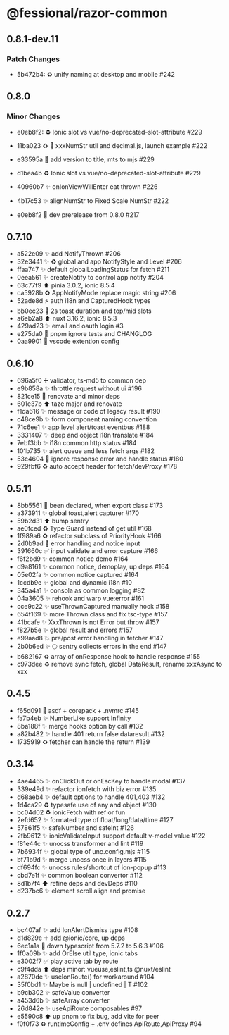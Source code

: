 # @fessional/razor-common

## 0.8.1-dev.11

### Patch Changes

- 5b472b4: ♻️ unify naming at desktop and mobile #242

## 0.8.0

### Minor Changes

- e0eb8f2: ♻️ Ionic slot vs vue/no-deprecated-slot-attribute #229

- 11ba023 ♻️ 🚀 xxxNumStr util and decimal.js, launch example #222
- e33595a 💚 add version to title, mts to mjs #229
- d1bea4b ♻️ Ionic slot vs vue/no-deprecated-slot-attribute #229
- 40960b7 ✨ onIonViewWillEnter eat thrown #226
- 4b17c53 ✨ alignNumStr to Fixed Scale NumStr #222
- e0eb8f2 💚 dev prerelease from 0.8.0 #217

## 0.7.10

- a522e09 ✨ add NotifyThrown #206
- 32e3441 ✨ ♻️ global and app NotifyStyle and Level #206
- ffaa747 ✨ default globalLoadingStatus for fetch #211
- 0eea561 ✨ createNotify to control app notify #204
- 63c77f9 ⬆️ pinia 3.0.2, ionic 8.5.4
- ca5928b ♻️ AppNotifyMode replace magic string #206
- 52ade8d ⚡️ auth i18n and CapturedHook types
- bb0ec23 🚸 2s toast duration and top/mid slots
- a6eb2a8 ⬆️ nuxt 3.16.2, ionic 8.5.3
- 429ad23 ✨ email and oauth login #3
- e275da0 🙈 pnpm ignore tests and CHANGLOG
- 0aa9901 🚸 vscode extention config

## 0.6.10

- 696a5f0 ➕ validator, ts-md5 to common dep
- e9b858a ✨ throttle request without ui #196
- 821ce15 👷 renovate and minor deps
- 601e37b ⬆️ taze major and renovate
- f1da616 ✨ message or code of legacy result #190
- c48ce9b ✨ form component naming convention
- 71c6ee1 ✨ app level alert/toast eventbus #188
- 3331407 ✨ deep and object i18n translate #184
- 7ebf3bb ✨ i18n common http status #184
- 101b735 ✨ alert queue and less fetch args #182
- 53c4604 🎨 ignore response error and handle status #180
- 929fbf6 ♻️ auto accept header for fetch/devProxy #178

## 0.5.11

- 8bb5561 🐛 been declared, when export class #173
- a373911 ✨ global toast,alert capturer #170
- 59b2d31 ⬆️ bump sentry
- ae0fced ♻️ Type Guard instead of get util #168
- 1f989a6 ♻️ refactor subclass of PriorityHook #166
- 2d0b9ad 🔖 error handling and notice input
- 391660c ✅ input validate and error capture #166
- f6f2bd9 ✨ common notice demo #164
- d9a8161 ✨ common notice, demoplay, up deps #164
- 05e02fa ✨ common notice captured #164
- 1ccdb9e ✨ global and dynamic i18n #10
- 345a4a1 ✨ consola as common logging #82
- 04a3605 ✨ rehook and warp vue:error #161
- cce9c22 ✨ useThrownCaptured manually hook #158
- 654f169 ✨ more Thrown class and fix tsc-type #157
- 41bcafe ✨ XxxThrown is not Error but throw #157
- f827b5e ✨ global result and errors #157
- e99aad8 💥 pre/post error handling in fetcher #147
- 2b0b6ed ✨ 🌕 sentry collects errors in the end #147
- b682167 ♻️ array of onResponse hook to handle response #155
- c973dee ♻️ remove sync fetch, global DataResult, rename xxxAsync to xxx

## 0.4.5

- f65d091 💚 asdf + corepack + .nvmrc #145
- fa7b4eb ✨ NumberLike support Infinity
- 8ba188f ✨ merge hooks option by call #132
- a82b482 ✨ handle 401 return false dataresult #132
- 1735919 ♻️ fetcher can handle the return #139

## 0.3.14

- 4ae4465 ✨ onClickOut or onEscKey to handle modal #137
- 339e49d ✨ refactor ionfetch with biz error #135
- d68aeb4 ✨ default options to handle 401,403 #132
- 1d4ca29 ♻️ typesafe use of any and object #130
- bc04d02 ♻️ ionicFetch with ref or fun
- 2efd652 ✨ formated type of float/long/data/time #127
- 57861f5 ✨ safeNumber and safeInt #126
- 2fb9612 ✨ ionicValidateInput support default v-model value #122
- f81e44c ✨ unocss transformer and lint #119
- 7b6934f ✨ global type of uno.config.mjs #115
- bf71b9d ✨ merge unocss once in layers #115
- df694fc ✨ unocss rules/shortcut of ion-popup #113
- cbd7e1f ✨ common boolean convertor #112
- 8d1b7f4 ⬆️ refine deps and devDeps #110
- d237bc6 ✨ element scroll align and promise

## 0.2.7

- bc407af ✨ add IonAlertDismiss type #108
- d1d829e ➕ add @ionic/core, up deps
- 6ec1a1a 🐛 down typescript from 5.7.2 to 5.6.3 #106
- 1f0a09b ✨ add OrElse util type, ionic tabs
- e3002f7 ✅ play active tab by route
- c9f4dda ⬆️ deps minor: vueuse,eslint,ts @nuxt/eslint
- a2870de ✨ useIonRoute() for workaround #104
- 35f0bd1 ✨ Maybe<T> is null | undefined | T #102
- b9cb302 ✨ safeValue converter
- a453d6b ✨ safeArray converter
- 26d842e ✨ useApiRoute composables #97
- e5590c8 ⬆️ up pnpm to fix bug, add vite for peer
- f0f0f73 ♻️ runtimeConfig + .env defines ApiRoute,ApiProxy #94
